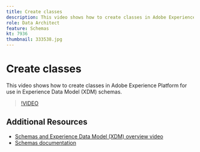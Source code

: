 ```yaml
---
title: Create classes
description: This video shows how to create classes in Adobe Experience Platform for use in Experience Data Model (XDM) schemas.
role: Data Architect
feature: Schemas
kt: 7936
thumbnail: 333538.jpg
---
```

# Create classes

This video shows how to create classes in Adobe Experience Platform for use in Experience Data Model (XDM) schemas.

>[!VIDEO](https://video.tv.adobe.com/v/333538?quality=12&learn=on)

## Additional Resources

* [Schemas and Experience Data Model (XDM) overview video](schemas-and-experience-data-model.md)
* [Schemas documentation](https://experienceleague.adobe.com/docs/experience-platform/xdm/home.html)
